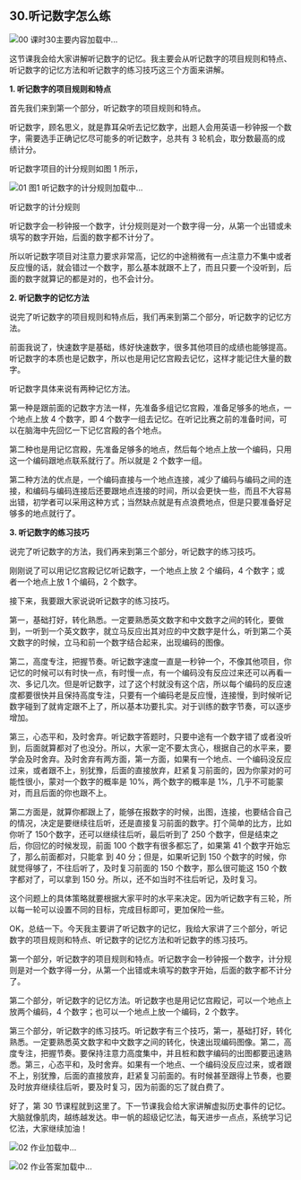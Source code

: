 ## 30.听记数字怎么练
![00 课时30主要内容](https://pic2.zhimg.com/v2-fcd8c4e9dcf56b8b79fb31d155560d79.webp)加载中...


这节课我会给大家讲解听记数字的记忆。我主要会从听记数字的项目规则和特点、听记数字的记忆方法和听记数字的练习技巧这三个方面来讲解。


**1. 听记数字的项目规则和特点**


首先我们来到第一个部分，听记数字的项目规则和特点。


听记数字，顾名思义，就是靠耳朵听去记忆数字，出题人会用英语一秒钟报一个数字，需要选手正确记忆尽可能多的听记数字，总共有 3 轮机会，取分数最高的成绩计分。


听记数字项目的计分规则如图 1 所示，


![01 图1 听记数字的计分规则]()加载中...


听记数字的计分规则


听记数字会一秒钟报一个数字，计分规则是对一个数字得一分，从第一个出错或未填写的数字开始，后面的数字都不计分了。


所以听记数字项目对注意力要求非常高，记忆的中途稍微有一点注意力不集中或者反应慢的话，就会错过一个数字，那么基本就跟不上了，而且只要一个没听到，后面的数字就算记的都是对的，也不会计分。


**2. 听记数字的记忆方法**


说完了听记数字的项目规则和特点后，我们再来到第二个部分，听记数字的记忆方法。


前面我说了，快速数字是基础，练好快速数字，很多其他项目的成绩也能够提高。听记数字的本质也是记数字，所以也是用记忆宫殿去记忆，这样才能记住大量的数字。


听记数字具体来说有两种记忆方法。


第一种是跟前面的记数字方法一样，先准备多组记忆宫殿，准备足够多的地点，一个地点上放 4 个数字，即 4 个数字一组去记忆。在听记比赛之前的准备时间，可以在脑海中先回忆一下记忆宫殿的各个地点。


第二种也是用记忆宫殿，先准备足够多的地点，然后每个地点上放一个编码，只用这一个编码跟地点联系就行了。所以就是 2 个数字一组。


第二种方法的优点是，一个编码直接与一个地点连接，减少了编码与编码之间的连接，和编码与编码连接后还要跟地点连接的时间，所以会更快一些，而且不大容易出错，初学者可以采用这种方式；当然缺点就是有点浪费地点，但是只要准备好足够多的地点就行了。


**3. 听记数字的练习技巧**


说完了听记数字的方法，我们再来到第三个部分，听记数字的练习技巧。


刚刚说了可以用记忆宫殿记忆听记数字，一个地点上放 2 个编码，4 个数字；或者一个地点上放 1 个编码，2 个数字。


接下来，我要跟大家说说听记数字的练习技巧。


第一，基础打好，转化熟悉。一定要熟悉英文数字和中文数字之间的转化，要做到，一听到一个英文数字，就立马反应出其对应的中文数字是什么，听到第二个英文数字的时候，立马和前一个数字结合起来，出现编码的图像。


第二，高度专注，把握节奏。听记数字速度一直是一秒钟一个，不像其他项目，你记忆的时候可以有时快一点，有时慢一点，有一个编码没有反应过来还可以再看一次、多记几次。但是听记数字，过了这个村就没有这个店，所以每个编码的反应速度都要很快并且保持高度专注，只要有一个编码老是反应慢，连接慢，到时候听记数字碰到了就肯定跟不上了，所以基本功要扎实。对于训练的数字节奏，可以逐步增加。


第三，心态平和，及时舍弃。听记数字答题时，只要中途有一个数字错了或者没听到，后面就算都对了也没分。所以，大家一定不要太贪心，根据自己的水平来，要学会及时舍弃。及时舍弃有两方面，第一方面，如果有一个地点、一个编码没反应过来，或者跟不上，别犹豫，后面的直接放弃，赶紧复习前面的，因为你蒙对的可能性很小，蒙对一个数字的概率是 10%，两个数字的概率是 1%，几乎不可能蒙对，而且后面的你也跟不上。


第二方面是，就算你都跟上了，能够在报数字的时候，出图，连接，也要结合自己的情况，决定是要继续往后听，还是直接复习前面的数字。打个简单的比方，比如你听了 150个数字，还可以继续往后听，最后听到了 250 个数字，但是结束之后，你回忆的时候发现，前面 100 个数字有很多都忘了，如果第 41 个数字开始忘了，那么前面都对，只能拿 到 40 分；但是，如果听记到 150 个数字的时候，你就觉得够了，不往后听了，及时复习前面的 150 个数字，那么很可能这 150 个数字都对了，可以拿到 150 分。所以，还不如当时不往后听记，及时复习。


这个问题上的具体策略就要根据大家平时的水平来决定。因为听记数字有三轮，所以每一轮可以设置不同的目标，完成目标即可，更加保险一些。


OK，总结一下。今天我主要讲了听记数字的记忆，我给大家讲了三个部分，听记数字的项目规则和特点、听记数字的记忆方法和听记数字的练习技巧。


第一个部分，听记数字的项目规则和特点。听记数字会一秒钟报一个数字，计分规则是对一个数字得一分，从第一个出错或未填写的数字开始，后面的数字都不计分了。


第二个部分，听记数字的记忆方法。听记数字也是用记忆宫殿记，可以一个地点上放两个编码，4 个数字；也可以一个地点上放一个编码，2 个数字。


第三个部分，听记数字的练习技巧。听记数字有三个技巧，第一，基础打好，转化熟悉。一定要熟悉英文数字和中文数字之间的转化，快速出现编码图像。第二，高度专注，把握节奏。要保持注意力高度集中，并且桩和数字编码的出图都要迅速熟悉。第三，心态平和，及时舍弃。如果有一个地点、一个编码没反应过来，或者跟不上，别犹豫，后面的直接放弃，赶紧复习前面的。有时候甚至跟得上节奏，也要及时放弃继续往后听，要及时复习，因为前面的忘了就白费了。


好了，第 30 节课程就到这里了。下一节课我会给大家讲解虚拟历史事件的记忆。大脑就像肌肉，越练越发达。申一帆的超级记忆法，每天进步一点点，系统学习记忆法，大家继续加油！


![02 作业]()加载中...


![02 作业答案]()加载中...

